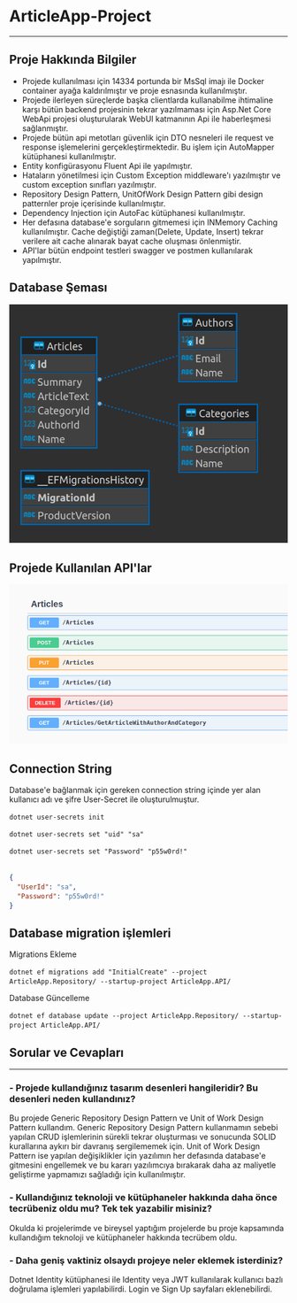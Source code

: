 # ArticleApp-Project

---

## Proje Hakkında Bilgiler

* Projede kullanılması için 14334 portunda bir MsSql imajı ile Docker container ayağa kaldırılmıştır ve proje esnasında kullanılmıştır.
* Projede ilerleyen süreçlerde başka clientlarda kullanabilme ihtimaline karşı bütün backend projesinin tekrar yazılmaması için Asp.Net Core WebApi projesi oluşturularak WebUI katmanının Api ile haberleşmesi sağlanmıştır.
* Projede bütün api metotları güvenlik için DTO nesneleri ile request ve response işlemelerini gerçekleştirmektedir. Bu işlem için AutoMapper kütüphanesi kullanılmıştır.
* Entity konfigürasyonu Fluent Api ile yapılmıştır.
* Hataların yönetilmesi için Custom Exception middleware'ı yazılmıştır ve custom exception sınıfları yazılmıştır. 
* Repository Design Pattern, UnitOfWork Design Pattern gibi design patternler proje içerisinde kullanılmıştır.
* Dependency Injection için AutoFac kütüphanesi kullanılmıştır.
* Her defasına database'e sorguların gitmemesi için INMemory Caching kullanılmıştır. Cache değiştiği zaman(Delete, Update, Insert) tekrar verilere ait cache alınarak bayat cache oluşması önlenmiştir.
* API'lar bütün endpoint testleri swagger ve postmen kullanılarak yapılmıştır. 

## Database Şeması

![](ArticleApp/Tables.png)

## Projede Kullanılan API'lar

![](ArticleApp/APIs.png)

## Connection String

Database'e bağlanmak için gereken connection string içinde yer alan kullanıcı adı ve şifre User-Secret ile oluşturulmuştur.

`dotnet user-secrets init`

`dotnet user-secrets set "uid" "sa"`

`dotnet user-secrets set "Password" "p55w0rd!"`

```json

{
  "UserId": "sa",
  "Password": "p55w0rd!"
}

```

## Database migration işlemleri

Migrations Ekleme

`dotnet ef migrations add "InitialCreate" --project ArticleApp.Repository/ --startup-project ArticleApp.API/`

Database Güncelleme

`dotnet ef database update --project ArticleApp.Repository/ --startup-project ArticleApp.API/`

## Sorular ve Cevapları

---

### - Projede kullandığınız tasarım desenleri hangileridir? Bu desenleri neden kullandınız?

Bu projede Generic Repository Design Pattern ve Unit of Work Design Pattern kullandım. Generic Repository Design Pattern kullanmamın sebebi yapılan CRUD işlemlerinin sürekli tekrar oluşturması ve sonucunda SOLID kurallarına aykırı bir davranış sergilememek için. Unit of Work Design Pattern ise yapılan değişiklikler için yazılımın her defasında database'e gitmesini engellemek ve bu kararı yazılımcıya bırakarak daha az maliyetle geliştirme yapmamızı sağladığı için kullanılmıştır.

### - Kullandığınız teknoloji ve kütüphaneler hakkında daha önce tecrübeniz oldu mu? Tek tek yazabilir misiniz?

Okulda ki projelerimde ve bireysel yaptığım projelerde bu proje kapsamında kullandığım teknoloji ve kütüphaneler hakkında tecrübem oldu.

### - Daha geniş vaktiniz olsaydı projeye neler eklemek isterdiniz?

Dotnet Identity kütüphanesi ile Identity veya JWT kullanılarak kullanıcı bazlı doğrulama işlemleri yapılabilirdi. Login ve Sign Up sayfaları eklenebilirdi.